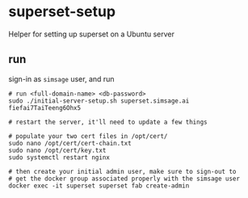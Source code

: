 # superset-setup
Helper for setting up superset on a Ubuntu server

## run
sign-in as `simsage` user, and run 
```
# run <full-domain-name> <db-password>
sudo ./initial-server-setup.sh superset.simsage.ai fiefai7TaiTeeng6Ohx5

# restart the server, it'll need to update a few things

# populate your two cert files in /opt/cert/
sudo nano /opt/cert/cert-chain.txt
sudo nano /opt/cert/key.txt
sudo systemctl restart nginx

# then create your initial admin user, make sure to sign-out to
# get the docker group associated properly with the simsage user
docker exec -it superset superset fab create-admin
```
